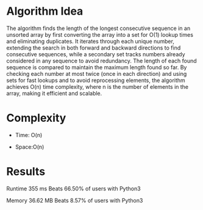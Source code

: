 # Algorithm Idea

The algorithm finds the length of the longest consecutive sequence in an unsorted array by first converting the array into a set for O(1) lookup times and eliminating duplicates. It iterates through each unique number, extending the search in both forward and backward directions to find consecutive sequences, while a secondary set tracks numbers already considered in any sequence to avoid redundancy. The length of each found sequence is compared to maintain the maximum length found so far. By checking each number at most twice (once in each direction) and using sets for fast lookups and to avoid reprocessing elements, the algorithm achieves O(n) time complexity, where n is the number of elements in the array, making it efficient and scalable.

# Complexity

- Time: O(n)

- Space:O(n)

# Results

Runtime
355
ms
Beats
66.50%
of users with Python3

Memory
36.62
MB
Beats
8.57%
of users with Python3